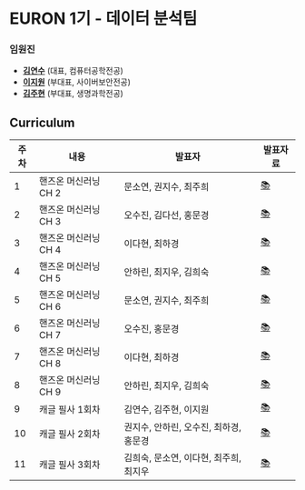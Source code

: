 # EURON 1기 - 데이터 분석팀
### 임원진   
* **[김연수](https://github.com/yskim0)** (대표, 컴퓨터공학전공)  
* **[이지원](https://github.com/white-bean)** (부대표, 사이버보안전공)
* **[김주현](https://github.com/hyunkk)** (부대표, 생명과학전공)


## Curriculum
|주차|내용|발표자|발표자료|
|------|---|---|---|
|1|핸즈온 머신러닝 CH 2|문소연, 권지수, 최주희|[📚](./Week_1%20%EB%B0%9C%ED%91%9C%20%EC%9E%90%EB%A3%8C.pdf)|
|2|핸즈온 머신러닝 CH 3|오수진, 김다선, 홍문경|[📚](.//Week_2%20%EB%B0%9C%ED%91%9C%20%EC%9E%90%EB%A3%8C.pdf)|
|3|핸즈온 머신러닝 CH 4|이다현, 최하경|[📚](./Week_3%20%EB%B0%9C%ED%91%9C%20%EC%9E%90%EB%A3%8C.pdf)|
|4|핸즈온 머신러닝 CH 5|안하린, 최지우, 김희숙|[📚](./Week_4%20%EB%B0%9C%ED%91%9C%20%EC%9E%90%EB%A3%8C.pdf)|
|5|핸즈온 머신러닝 CH 6|문소연, 권지수, 최주희|[📚](./Week_5%20%EB%B0%9C%ED%91%9C%20%EC%9E%90%EB%A3%8C.pdf)|
|6|핸즈온 머신러닝 CH 7|오수진, 홍문경|[📚](./Week_6%20%EB%B0%9C%ED%91%9C%20%EC%9E%90%EB%A3%8C.pdf)|
|7|핸즈온 머신러닝 CH 8|이다현, 최하경|[📚](./Week_7%20%EB%B0%9C%ED%91%9C%20%EC%9E%90%EB%A3%8C.pdf)|
|8|핸즈온 머신러닝 CH 9|안하린, 최지우, 김희숙|[📚](./Week_8%20%EB%B0%9C%ED%91%9C%20%EC%9E%90%EB%A3%8C.pdf)|
|9|캐글 필사 1회차|김연수, 김주현, 이지원|[📚](./Week_9%20%EB%B0%9C%ED%91%9C%20%EC%9E%90%EB%A3%8C.pdf)|
|10|캐글 필사 2회차|권지수, 안하린, 오수진, 최하경, 홍문경|[📚](./Week_10%20%EB%B0%9C%ED%91%9C%20%EC%9E%90%EB%A3%8C.pdf)|
|11|캐글 필사 3회차|김희숙, 문소연, 이다현, 최주희, 최지우|[📚](./Week_11%20%EB%B0%9C%ED%91%9C%20%EC%9E%90%EB%A3%8C.pdf)|



